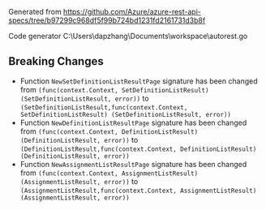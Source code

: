 
Generated from https://github.com/Azure/azure-rest-api-specs/tree/b97299c968df5f99b724bd1231fd2161731d3b8f

Code generator C:\Users\dapzhang\Documents\workspace\autorest.go

## Breaking Changes

- Function `NewSetDefinitionListResultPage` signature has been changed from `(func(context.Context, SetDefinitionListResult) (SetDefinitionListResult, error))` to `(SetDefinitionListResult,func(context.Context, SetDefinitionListResult) (SetDefinitionListResult, error))`
- Function `NewDefinitionListResultPage` signature has been changed from `(func(context.Context, DefinitionListResult) (DefinitionListResult, error))` to `(DefinitionListResult,func(context.Context, DefinitionListResult) (DefinitionListResult, error))`
- Function `NewAssignmentListResultPage` signature has been changed from `(func(context.Context, AssignmentListResult) (AssignmentListResult, error))` to `(AssignmentListResult,func(context.Context, AssignmentListResult) (AssignmentListResult, error))`

